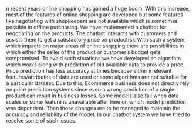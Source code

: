 n recent years online shopping has gained a huge boom. With this increase, most of the features of online shopping are developed but some features like negotiating with shopkeepers are not available which is sometimes possible in offline purchasing. We have implemented a chatbot for negotiating on the products. The chatbot interacts with customers and assists them to get a satisfactory price on product(s). With such a system, which impacts on major areas of online shopping there are possibilities in which either the seller of the product or customer’s budget gets compromised. To avoid such situations we have developed an algorithm which works along with prediction of old available data to provide a price. Price prediction has less accuracy at times because either irrelevant features/attributes of data are used or some algorithms are not suitable for a particular dataset. Due to this, Ecommerce business does not directly rely on price prediction systems since even a wrong prediction of a single product can result in business losses. Some models also fail when data scales or some feature is unavailable after time on which model prediction was dependent. Then those changes are to be managed to maintain the accuracy and reliability of the model. In our chatbot system we have tried to resolve some of such issues.
